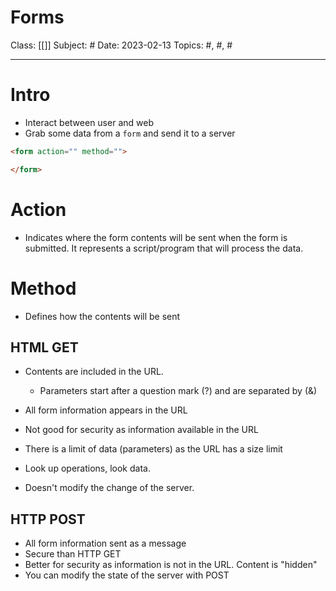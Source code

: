 # Forms
Class: [[]]
Subject: #
Date: 2023-02-13
Topics: #, #, # 

---

# Intro 
- Interact between user and web
- Grab some data from a `form` and send it to a server
```html
<form action="" method="">

</form>
```

# Action
- Indicates where the form contents will be sent when the form is submitted. It represents a script/program that will process the data.

# Method
- Defines how the contents will be sent

## HTML GET
- Contents are included in the URL. 
	- Parameters start after a question mark (?) and are separated by (&)

- All form information appears in the URL
- Not good for security as information available in the URL
- There is a limit of data (parameters) as the URL has a size limit
- Look up operations, look data. 
- Doesn't modify the change of the server.

## HTTP POST
- All form information sent as a message
- Secure than HTTP GET
- Better for security as information is not in the URL. Content is "hidden"
- You can modify the state of the server with POST

